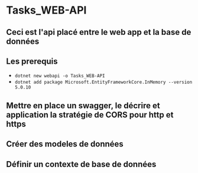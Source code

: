 # Tasks_WEB-API
Ceci est l'api placé entre le web app et la base de données
---------------------------------------------------------------------------------
## Les prerequis
- `dotnet new webapi -o Tasks_WEB-API`
- `dotnet add package Microsoft.EntityFrameworkCore.InMemory --version 5.0.10`

## Mettre en place un swagger, le décrire et application la stratégie de CORS pour http et https 

## Créer des modeles de données 

## Définir un contexte de base de données
